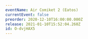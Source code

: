 ```yaml
---
eventName: Air Comiket 2 (Eatos)
currentEvent: false
preorder: 2020-12-10T16:00:00.000Z
release: 2021-01-10T15:52:04.260Z
id: O-dvjHAX5
---
```

